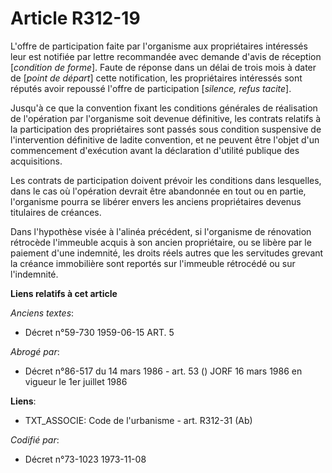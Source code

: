 # Article R312-19

L'offre de participation faite par l'organisme aux propriétaires intéressés leur est notifiée par lettre recommandée avec
demande d'avis de réception [*condition de forme*]. Faute de réponse dans un délai de trois mois à dater de [*point de
départ*] cette notification, les propriétaires intéressés sont réputés avoir repoussé l'offre de participation [*silence,
refus tacite*].

Jusqu'à ce que la convention fixant les conditions générales de réalisation de l'opération par l'organisme soit devenue
définitive, les contrats relatifs à la participation des propriétaires sont passés sous condition suspensive de
l'intervention définitive de ladite convention, et ne peuvent être l'objet d'un commencement d'exécution avant la déclaration
d'utilité publique des acquisitions.

Les contrats de participation doivent prévoir les conditions dans lesquelles, dans le cas où l'opération devrait être
abandonnée en tout ou en partie, l'organisme pourra se libérer envers les anciens propriétaires devenus titulaires de
créances.

Dans l'hypothèse visée à l'alinéa précédent, si l'organisme de rénovation rétrocède l'immeuble acquis à son ancien
propriétaire, ou se libère par le paiement d'une indemnité, les droits réels autres que les servitudes grevant la créance
immobilière sont reportés sur l'immeuble rétrocédé ou sur l'indemnité.

**Liens relatifs à cet article**

_Anciens textes_:

  - Décret n°59-730 1959-06-15 ART. 5

_Abrogé par_:

  - Décret n°86-517 du 14 mars 1986 - art. 53 () JORF 16 mars 1986 en vigueur le 1er juillet 1986

**Liens**:

  - TXT_ASSOCIE: Code de l'urbanisme - art. R312-31 (Ab)

_Codifié par_:

  - Décret n°73-1023 1973-11-08
